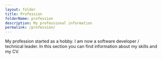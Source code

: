 ```yaml
---
layout: folder
title: Profession
folderName: profession
description: My professional information
permalink: /profession/
---
```


My profession started as a hobby. I am now a software developer / technical leader.
In this section you can find information about my skills and my CV.
